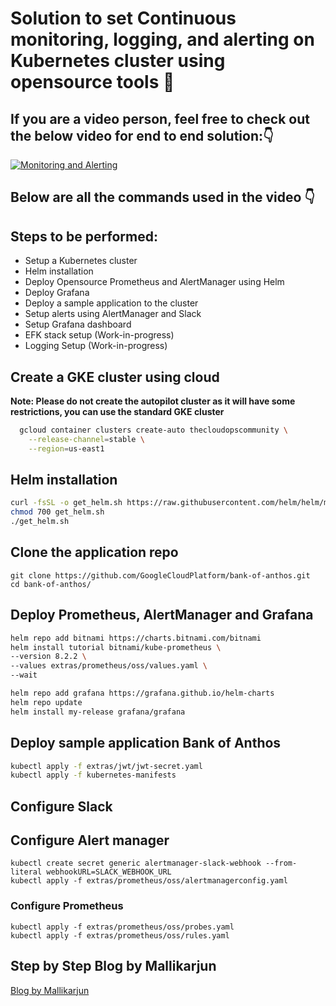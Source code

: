 # Solution to set Continuous monitoring, logging, and alerting on Kubernetes cluster using opensource tools 🚀

## If you are a video person, feel free to check out the below video for end to end solution:👇
[![Monitoring and Alerting](https://img.youtube.com/vi/gBdyIv9d_O8/sddefault.jpg)](https://youtu.be/gBdyIv9d_O8)

## Below are all the commands used in the video 👇

## Steps to be performed:
*  Setup a Kubernetes cluster
*  Helm installation
*  Deploy Opensource Prometheus and AlertManager using Helm
*  Deploy Grafana
*  Deploy a sample application to the cluster
*  Setup alerts using AlertManager and Slack
*  Setup Grafana dashboard
*  EFK stack setup (Work-in-progress)
*  Logging Setup (Work-in-progress)

## Create a GKE cluster using cloud
**Note: Please do not create the autopilot cluster as it will have some restrictions, you can use the standard GKE cluster**
```bash
  gcloud container clusters create-auto thecloudopscommunity \
    --release-channel=stable \
    --region=us-east1
 ```


## Helm installation

```bash
curl -fsSL -o get_helm.sh https://raw.githubusercontent.com/helm/helm/main/scripts/get-helm-3
chmod 700 get_helm.sh
./get_helm.sh
```

## Clone the application repo

```
git clone https://github.com/GoogleCloudPlatform/bank-of-anthos.git
cd bank-of-anthos/
```

## Deploy Prometheus, AlertManager and Grafana

```bash
helm repo add bitnami https://charts.bitnami.com/bitnami
helm install tutorial bitnami/kube-prometheus \
--version 8.2.2 \
--values extras/prometheus/oss/values.yaml \
--wait

helm repo add grafana https://grafana.github.io/helm-charts
helm repo update
helm install my-release grafana/grafana

```

## Deploy sample application Bank of Anthos
```bash
kubectl apply -f extras/jwt/jwt-secret.yaml
kubectl apply -f kubernetes-manifests
```

## Configure Slack

## Configure Alert manager
```
kubectl create secret generic alertmanager-slack-webhook --from-literal webhookURL=SLACK_WEBHOOK_URL
kubectl apply -f extras/prometheus/oss/alertmanagerconfig.yaml
```

### Configure Prometheus
```
kubectl apply -f extras/prometheus/oss/probes.yaml
kubectl apply -f extras/prometheus/oss/rules.yaml
```

## Step by Step Blog by Mallikarjun
[Blog by Mallikarjun](https://devo.hashnode.dev/comprehensive-aws-eks-cluster-monitoring-with-prometheus-grafanaand-efk-stack-10weeksofcloudops)






